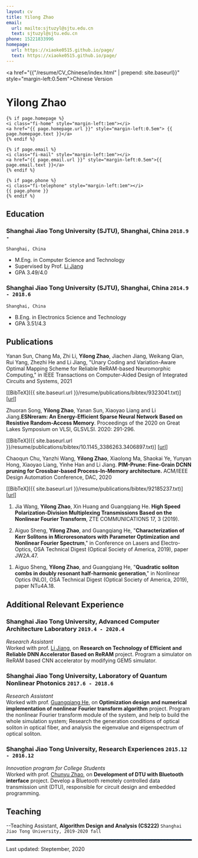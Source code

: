 ```yaml
---
layout: cv
title: Yilong Zhao
email:
  url: mailto:sjtuzyl@sjtu.edu.cn
  text: sjtuzyl@sjtu.edu.cn
phone: 15221833996
homepage: 
  url: https://xiaoke0515.github.io/page/
  text: https://xiaoke0515.github.io/page/
---
```


<a href="{{"/resume/CV_Chinese/index.html" | prepend: site.baseurl}}" style="margin-left:0.5em">Chinese Version</a>


# Yilong Zhao

<!--
include contact information from the front matter
Supported arguments:
    - homepage: url, text
    - phone
    - email
-->
<div id="contact-info">

    {% if page.homepage %}
    <i class="fi-home" style="margin-left:1em"></i>
    <a href="{{ page.homepage.url }}" style="margin-left:0.5em"> {{ page.homepage.text }}</a>
    {% endif %}

    {% if page.email %}
    <i class="fi-mail" style="margin-left:1em"></i>
    <a href="{{ page.email.url }}" style="margin-left:0.5em">{{ page.email.text }}</a>
    {% endif %}

    {% if page.phone %}
    <i class="fi-telephone" style="margin-left:1em"></i>
    {{ page.phone }}
    {% endif %}

</div>

## Education

### **Shanghai Jiao Tong University (SJTU), Shanghai, China** `2018.9 -`

```
Shanghai, China
```

- M.Eng. in Computer Science and Technology
- Supervised by Prof. [Li Jiang](http://www.cs.sjtu.edu.cn/PeopleDetail.aspx?id=97)
- GPA 3.49/4.0

### **Shanghai Jiao Tong University (SJTU), Shanghai, China** `2014.9 - 2018.6`

```
Shanghai, China
```

- B.Eng. in Electronics Science and Technology
- GPA 3.51/4.3


## Publications

Yanan Sun, Chang Ma, Zhi Li, **Yilong Zhao**, Jiachen Jiang, Weikang Qian, Rui Yang, Zhezhi He and Li Jiang, "Unary Coding and Variation-Aware Optimal Mapping Scheme for Reliable ReRAM-based Neuromorphic Computing," in IEEE Transactions on Computer-Aided Design of Integrated Circuits and Systems, 2021

  [[BibTeX]({{ site.baseurl.url }}/resume/publications/bibtex/9323041.txt)]
  [[url](https://ieeexplore.ieee.org/document/9323041)]

Zhuoran Song, **Yilong Zhao**, Yanan Sun, Xiaoyao Liang and Li Jiang.**ESNreram: An Energy-Efficient Sparse Neural Network Based on Resistive Random-Access Memory**. Proceedings of the 2020 on Great Lakes Symposium on VLSI, GLSVLSI. 2020: 291-296.

  [[BibTeX]({{ site.baseurl.url }}/resume/publications/bibtex/10.1145_3386263.3406897.txt)]
  [[url](https://dl.acm.org/doi/abs/10.1145/3386263.3406897)]

Chaoqun Chu, Yanzhi Wang, **Yilong Zhao**, Xiaolong Ma, Shaokai Ye, Yunyan Hong, Xiaoyao Liang, Yinhe Han and Li Jiang. **PIM-Prune: Fine-Grain DCNN pruning for Crossbar-based Process-In-Memory architecture.** ACM/IEEE Design Automation Conference, DAC, 2020

  [[BibTeX]({{ site.baseurl.url }}/resume/publications/bibtex/92185237.txt)]
  [[url](https://ieeexplore.ieee.org/abstract/document/9218523)]

1. Jia Wang, **Yilong Zhao**, Xin Huang and Guangqiang He. **High Speed Polarization-Division Multiplexing Transmissions Based on the Nonlinear Fourier Transform**, ZTE COMMUNICATIONS 17, 3  (2019).

1. Aiguo Sheng, **Yilong Zhao**, and Guangqiang He, "**Characterization of Kerr Solitons in Microresonators with Parameter Optimization and Nonlinear Fourier Spectrum**," in Conference on Lasers and Electro-Optics, OSA Technical Digest (Optical Society of America, 2019), paper JW2A.47.
<!--[[BibTeX]({{ page.homepage.url }}/assets/siggraph20-penrose.txt)]-->

1. Aiguo Sheng, **Yilong Zhao**, and Guangqiang He, "**Quadratic soliton combs in doubly resonant half-harmonic generation**," in Nonlinear Optics (NLO), OSA Technical Digest (Optical Society of America, 2019), paper NTu4A.18.

## Additional Relevant Experience

### **Shanghai Jiao Tong University, Advanced Computer Architecture Laboratory** `2019.4 - 2020.4`

_Research Assistant_ <br>
Worked with prof. [Li Jiang](http://www.cs.sjtu.edu.cn/PeopleDetail.aspx?id=97), on **Research on Technology of Efficient and Reliable DNN Accelerator Based on ReRAM** project. Program a simulator on ReRAM based CNN accelerator by modifying GEM5 simulator.

### **Shanghai Jiao Tong University, Laboratory of Quantum Nonlinear Photonics** `2017.6 - 2018.6`

_Research Assistant_ <br>
Worked with prof. [Guangqiang He](http://qnp.sjtu.edu.cn/content.aspx?info_lb=80&flag=39), on **Optimization design and numerical implementation of nonlinear Fourier transform algorithm** project. Program the nonlinear Fourier transform module of the system, and help to build the whole simulation system; Research the generation conditions of optical soliton in optical fiber, and analysis the eigenvalue and eigenspectrum of optical soliton.

### **Shanghai Jiao Tong University, Research Experiences** `2015.12 - 2016.12`

_Innovation program for College Students_ <br>
Worked with prof. [Chunyu Zhao](http://www.ie.sjtu.edu.cn/Data/View/261), on **Development of DTU with Bluetooth interface** project. Develop a Bluetooth remotely controlled data transmission unit (DTU), responsible for circuit design and embedded programming.

## Teaching

--Teaching Assistant, **Algorithm Design and Analysis (CS222)** `Shanghai Jiao Tong University, 2019-2020 fall` <br>




<hr style=" height:2px;border:none;border-top:2px dotted #185598;" /> 
Last updated: Steptember, 2020 
